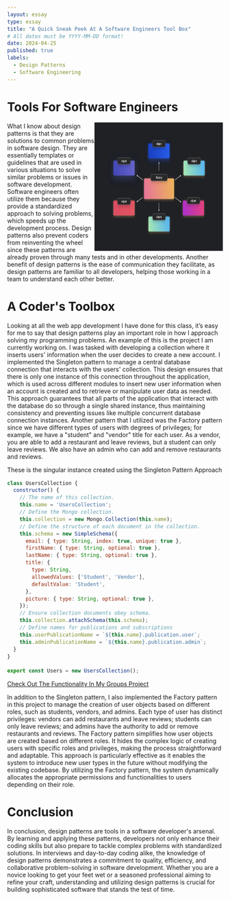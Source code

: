 ```yaml
---
layout: essay
type: essay
title: "A Quick Sneak Peek At A Software Engineers Tool Box"
# All dates must be YYYY-MM-DD format!
date: 2024-04-25
published: true
labels:
  - Design Patterns
  - Software Engineering
---
```

# Tools For Software Engineers
<img align="right" width="300" height="300" src="../img/designpattern.png" class="img-thumbnail">
What I know about design patterns is that they are solutions to common problems in software design. They are essentially templates or guidelines that are used in various situations to solve similar problems or issues in software development. Software engineers often utilize them because they provide a standardized approach to solving problems, which speeds up the development process. Design patterns also prevent coders from reinventing the wheel since these patterns are already proven through many tests and in other developments. Another benefit of design patterns is the ease of communication they facilitate, as design patterns are familiar to all developers, helping those working in a team to understand each other better.


# A Coder's Toolbox
Looking at all the web app development I have done for this class, it’s easy for me to say that design patterns play an important role in how I approach solving my programming problems. An example of this is the project I am currently working on. I was tasked with developing a collection where it inserts users' information when the user decides to create a new account. I implemented the Singleton pattern to manage a central database connection that interacts with the users' collection. This design ensures that there is only one instance of this connection throughout the application, which is used across different modules to insert new user information when an account is created and to retrieve or manipulate user data as needed. This approach guarantees that all parts of the application that interact with the database do so through a single shared instance, thus maintaining consistency and preventing issues like multiple concurrent database connection instances. Another pattern that I utilized was the Factory pattern since we have different types of users with degrees of privileges; for example, we have a "student" and "vendor" title for each user. As a vendor, you are able to add a restaurant and leave reviews, but a student can only leave reviews. We also have an admin who can add and remove restaurants and reviews.

<div style="text-align:left">
<p> These is the singular instance created using the Singleton Pattern Approach</p>
</div>

```javascript
class UsersCollection {
  constructor() {
    // The name of this collection.
    this.name = 'UsersCollection';
    // Define the Mongo collection.
    this.collection = new Mongo.Collection(this.name);
    // Define the structure of each document in the collection.
    this.schema = new SimpleSchema({
      email: { type: String, index: true, unique: true },
      firstName: { type: String, optional: true },
      lastName: { type: String, optional: true },
      title: {
        type: String,
        allowedValues: ['Student', 'Vendor'],
        defaultValue: 'Student',
      },
      picture: { type: String, optional: true },
    });
    // Ensure collection documents obey schema.
    this.collection.attachSchema(this.schema);
    // Define names for publications and subscriptions
    this.userPublicationName = `${this.name}.publication.user`;
    this.adminPublicationName = `${this.name}.publication.admin`;
  }
}

export const Users = new UsersCollection();

```

<a href="https://foodiefinders.lol/"><i class="large github icon "></i>Check Out The Functionality In My Groups Project </a>


In addition to the Singleton pattern, I also implemented the Factory pattern in this project to manage the creation of user objects based on different roles, such as students, vendors, and admins. Each type of user has distinct privileges: vendors can add restaurants and leave reviews; students can only leave reviews; and admins have the authority to add or remove restaurants and reviews. The Factory pattern simplifies how user objects are created based on different roles. It hides the complex logic of creating users with specific roles and privileges, making the process straightforward and adaptable. This approach is particularly effective as it enables the system to introduce new user types in the future without modifying the existing codebase. By utilizing the Factory pattern, the system dynamically allocates the appropriate permissions and functionalities to users depending on their role.

# Conclusion
In conclusion, design patterns are tools in a software developer's arsenal. By learning and applying these patterns, developers not only enhance their coding skills but also prepare to tackle complex problems with standardized solutions. In interviews and day-to-day coding alike, the knowledge of design patterns demonstrates a commitment to quality, efficiency, and collaborative problem-solving in software development. Whether you are a novice looking to get your feet wet or a seasoned professional aiming to refine your craft, understanding and utilizing design patterns is crucial for building sophisticated software that stands the test of time.








